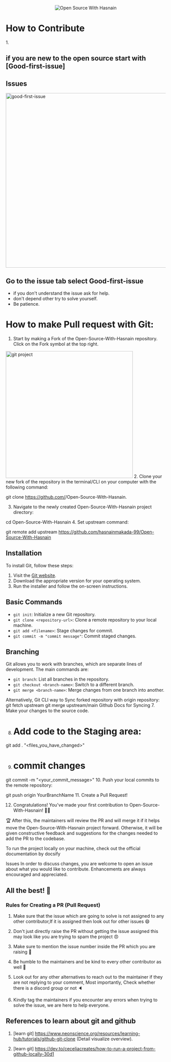 <p align="center">
  <img src="https://ik.imagekit.io/1cw2zpbjy/OSWH/New_Project_header.png?updatedAt=1674799323135" alt="Open Source With Hasnain">
</p>

# How to Contribute

1.<h2> if you are new to the open source start with [Good-first-issue]<h2>

## Issues

<img src = "https://www.freecodecamp.org/news/content/images/2023/08/Step-1-of-finding-a-good-first-issue.png" alt = "good-first-issue" width = 550px>

## Go to the issue tab select Good-first-issue
   - if you don't understand the issue ask for help.
   - don't depend other try to solve yourself.
   - Be patience. 

# How to make Pull request with Git:
1. Start by making a Fork of the Open-Source-With-Hasnain repository. Click on the Fork symbol at the top right.
<img src = "https://media.geeksforgeeks.org/wp-content/uploads/20210907120315/clonegitproject.png" alt = "git project" width = 400px >
2. Clone your new fork of the repository in the terminal/CLI on your computer with the following command:

git clone https://github.com/<your-github-username>/Open-Source-With-Hasnain.

3. Navigate to the newly created Open-Source-With-Hasnain project directory:

cd Open-Source-With-Hasnain
4. Set upstream command:

git remote add upstream https://github.com/hasnainmakada-99/Open-Source-With-Hasnain


## Installation

To install Git, follow these steps:

1. Visit the [Git website](https://git-scm.com/downloads/).
2. Download the appropriate version for your operating system.
3. Run the installer and follow the on-screen instructions.

## Basic Commands

- `git init`: Initialize a new Git repository.
- `git clone <repository-url>`: Clone a remote repository to your local machine.
- `git add <filename>`: Stage changes for commit.
- `git commit -m "commit message"`: Commit staged changes.

## Branching

Git allows you to work with branches, which are separate lines of development. The main commands are:

- `git branch`: List all branches in the repository.
- `git checkout <branch-name>`: Switch to a different branch.
- `git merge <branch-name>`: Merge changes from one branch into another.

Alternatively, Git CLI way to Sync forked repository with origin repository:
git fetch upstream
git merge upstream/main
Github Docs for Syncing
7. Make your changes to the source code.

8. # Add code to the Staging area:

git add . "<files_you_have_changed>"

9. # commit changes

git commit -m "<your_commit_message>"
10. Push your local commits to the remote repository:

git push origin YourBranchName
11. Create a Pull Request!

12. Congratulations! You've made your first contribution to Open-Source-With-Hasnain! 🙌🏼

🏆 After this, the maintainers will review the PR and will merge it if it helps move the Open-Source-With-Hasnain project forward. Otherwise, it will be given constructive feedback and suggestions for the changes needed to add the PR to the codebase.

To run the project locally on your machine, check out the official documentation by docsify

Issues
In order to discuss changes, you are welcome to open an issue about what you would like to contribute. Enhancements are always encouraged and appreciated.

All the best! 🥇
---------------------------------------------------------------------------------------------------------------
### Rules for Creating a PR (Pull Request)
1. Make sure that the issue which are going to solve is not assigned to any other contributor,If it is assigned then look out for other issues 😄

2. Don't just directly raise the PR without getting the issue assigned this may look like you are trying to spam the project 😠
3. Make sure to mention the issue number inside the PR which you are raising 🔢
4. Be humble to the maintainers and be kind to every other contributor as well 🤝
5. Look out for any other alternatives to reach out to the maintainer if they are not replying to your comment, Most importantly, Check whether there is a discord group or not 🔈
6. Kindly tag the maintainers if you encounter any errors when trying to solve the issue, we are here to help   everyone.

## References to learn about git and github

1. [learn git] https://www.neonscience.org/resources/learning-hub/tutorials/github-git-clone (Detail visualize overview).

2.  [learn git] https://dev.to/ceceliacreates/how-to-run-a-project-from-github-locally-30d1

